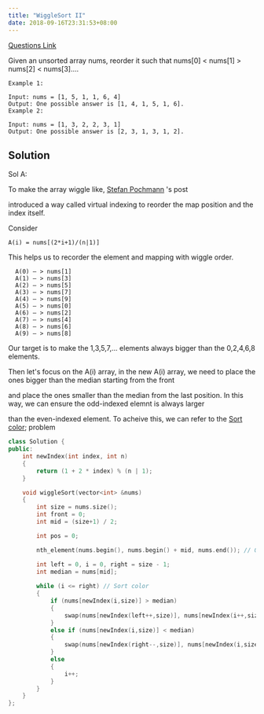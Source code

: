 ```yaml
---
title: "WiggleSort II"
date: 2018-09-16T23:31:53+08:00
---
```


[Questions Link](https://leetcode.com/problems/wiggle-sort-ii/)

Given an unsorted array nums, reorder it such that nums[0] < nums[1] > nums[2] < nums[3]....

```
Example 1:

Input: nums = [1, 5, 1, 1, 6, 4]
Output: One possible answer is [1, 4, 1, 5, 1, 6].
Example 2:

Input: nums = [1, 3, 2, 2, 3, 1]
Output: One possible answer is [2, 3, 1, 3, 1, 2].
```

## Solution

Sol A:

To make the array wiggle like, [Stefan Pochmann](https://discuss.leetcode.com/topic/32929/o-n-o-1-after-median-virtual-indexing) 's post 

introduced a way called virtual indexing to reorder the map position and the index itself.

Consider 

```
A(i) = nums[(2*i+1)/(n|1)]
```

This helps us to recorder the element and mapping with wiggle order.

```
  A(0) – > nums[1] 
  A(1) – > nums[3] 
  A(2) – > nums[5] 
  A(3) – > nums[7] 
  A(4) – > nums[9] 
  A(5) – > nums[0] 
  A(6) – > nums[2] 
  A(7) – > nums[4] 
  A(8) – > nums[6] 
  A(9) – > nums[8]
```

Our target is to make the 1,3,5,7,... elements always bigger than the 0,2,4,6,8 elements.

Then let's focus on the A(i) array, in the new A(i) array, we need to place the ones bigger than the median starting from the front 

and place the ones smaller than the median from the last position. In this way, we can ensure the odd-indexed elemnt is always larger

than the even-indexed element. To acheive this, we can refer to the [Sort color](https://falcontw.me/codingquestions/array/sortcolors/); problem



```C++
class Solution {
public:
    int newIndex(int index, int n)
    {
        return (1 + 2 * index) % (n | 1);
    }

    void wiggleSort(vector<int> &nums)
    {
        int size = nums.size();
        int front = 0;
        int mid = (size+1) / 2;

        int pos = 0;

        nth_element(nums.begin(), nums.begin() + mid, nums.end()); // Quick select to partition the array base on given pivot 

        int left = 0, i = 0, right = size - 1;
        int median = nums[mid];
        
        while (i <= right) // Sort color
        {
            if (nums[newIndex(i,size)] > median) 
            {
                swap(nums[newIndex(left++,size)], nums[newIndex(i++,size)]);
            }
            else if (nums[newIndex(i,size)] < median) 
            {
                swap(nums[newIndex(right--,size)], nums[newIndex(i,size)]);
            }
            else 
            {
                i++;
            }
        }
    }
};
```